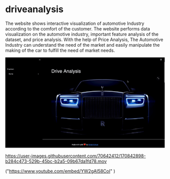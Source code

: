 # driveanalysis
The website shows interactive visualization of automotive Industry according to the comfort of the customer. The website performs data visualization on the automotive industry, important feature analysis of the dataset, and price analysis. With the help of Price Analysis, The Automotive Industry can understand the need of the market and easily manipulate the making of the car to fulfill the need of market needs.

![Gif](img11.gif)



https://user-images.githubusercontent.com/70642412/170842898-b284c473-529b-45bc-b2a5-09b67da1fd78.mov



("https://www.youtube.com/embed/YW2gAl58CoI" )
